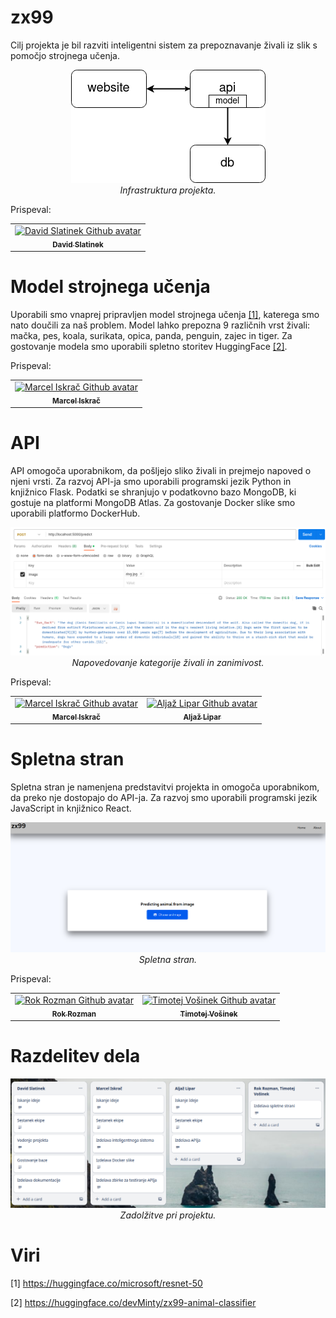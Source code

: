 # zx99

Cilj projekta je bil razviti inteligentni sistem za prepoznavanje živali iz slik s pomočjo strojnega učenja.

<div align="center">
  <img src="img/infrastructure.png" alt="Infrastruktura projekta">
  <br/>
  <i>Infrastruktura projekta.</i>
</div>

Prispeval:
<table>
    <tbody>
        <tr>
            <td align="center">
                <a href="https://github.com/david-slatinek">
                    <img src="https://avatars.githubusercontent.com/u/79467409?v=4" width="100px;" alt="David Slatinek Github avatar"/>
                    <br/>
                    <sub><b>David Slatinek</b></sub>
                </a>
            </td>
        </tr>
    </tbody>
</table>

# Model strojnega učenja

Uporabili smo vnaprej pripravljen model strojnega učenja [[1]](#1), katerega smo nato doučili za naš problem. Model
lahko prepozna 9 različnih vrst živali: mačka, pes, koala, surikata, opica, panda, penguin, zajec in tiger. Za
gostovanje modela smo uporabili spletno storitev HuggingFace [[2]](#2).

Prispeval:
<table>
    <tbody>
        <tr>
            <td align="center">
                <a href="https://github.com/iskraM">
                    <img src="https://avatars.githubusercontent.com/u/40259973?v=4" width="100px;" alt="Marcel Iskrač Github avatar"/>
                    <br/>
                    <sub><b>Marcel Iskrač</b></sub>
                </a>
            </td>
        </tr>
    </tbody>
</table>

# API

API omogoča uporabnikom, da pošljejo sliko živali in prejmejo napoved o njeni vrsti. Za razvoj API-ja smo uporabili
programski jezik Python in knjižnico Flask. Podatki se shranjujo v podatkovno bazo MongoDB, ki gostuje na platformi
MongoDB Atlas. Za gostovanje Docker slike smo uporabili platformo DockerHub.

<div align="center">
  <img src="img/api-call.png" alt="Napovedovanje kategorije živali in zanimivost">
  <br/>
  <i>Napovedovanje kategorije živali in zanimivost.</i>
</div>

Prispeval:
<table>
    <tbody>
        <tr>
            <td align="center">
                <a href="https://github.com/iskraM">
                    <img src="https://avatars.githubusercontent.com/u/40259973?v=4" width="100px;" alt="Marcel Iskrač Github avatar"/>
                    <br/>
                    <sub><b>Marcel Iskrač</b></sub>
                </a>
            </td>
            <td align="center">
                <a href="https://github.com/LiparAljaz">
                    <img src="https://avatars.githubusercontent.com/u/59646484?v=4" width="100px;" alt="Aljaž Lipar Github avatar"/>
                    <br/>
                    <sub><b>Aljaž Lipar</b></sub>
                </a>
            </td>
        </tr>
    </tbody>
</table>

# Spletna stran

Spletna stran je namenjena predstavitvi projekta in omogoča uporabnikom, da preko nje dostopajo do API-ja. Za razvoj smo
uporabili programski jezik JavaScript in knjižnico React.

<div align="center">
  <img src="img/website.png" alt="Spletna stran">
  <br/>
  <i>Spletna stran.</i>
</div>

Prispeval:
<table>
    <tbody>
        <tr>
            <td align="center">
                <a href="https://github.com/rokrozman321">
                    <img src="https://avatars.githubusercontent.com/u/120044143?v=4" width="100px;" alt="Rok Rozman Github avatar"/>
                    <br/>
                    <sub><b>Rok Rozman</b></sub>
                </a>
            </td>
            <td align="center">
                <a href="https://github.com/VosinekTimotej">
                    <img src="https://avatars.githubusercontent.com/u/57943360?v=4" width="100px;" alt="Timotej Vošinek Github avatar"/>
                    <br/>
                    <sub><b>Timotej Vošinek</b></sub>
                </a>
            </td>
        </tr>
    </tbody>
</table>

# Razdelitev dela

<div align="center">
  <img src="img/tasks.png" alt="Zadolžitve pri projektu">
  <br/>
  <i>Zadolžitve pri projektu.</i>
</div>

# Viri

<a id="1">[1]</a>
https://huggingface.co/microsoft/resnet-50

<a id="2">[2]</a>
https://huggingface.co/devMinty/zx99-animal-classifier
